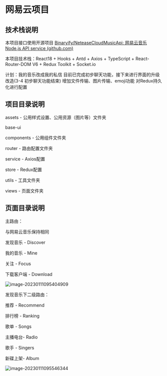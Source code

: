 #  网易云项目



##  技术栈说明

本项目接口使用开源项目  [Binaryify/NeteaseCloudMusicApi: 网易云音乐 Node.js API service (github.com)](https://github.com/Binaryify/NeteaseCloudMusicApi)

本项目技术栈：React18 + Hooks + Antd + Axios + TypeScript + React-Router-DOM V6 + Redux Toolkit + Socket.io

计划：我的音乐改成我的私信 目前已完成初步聊天功能，接下来进行界面的升级改造(3-4 初步聊天功能结束)
增加文件传输、图片传输、emoji功能
对Redux持久化进行配置



 ##  项目目录说明

assets - 公用样式设置、公用资源（图片等）文件夹

base-ui

components - 公用组件文件夹

router - 路由配置文件夹

service - Axios配置

store - Redux配置

utils - 工具文件夹

views - 页面文件夹



##  页面目录说明

主路由：

与网易云音乐保持相同

发现音乐 - Discover

我的音乐 - Mine

关注 - Focus

下载客户端 - Download

![image-20230111095404909](C:\Users\beary\AppData\Roaming\Typora\typora-user-images\image-20230111095404909.png)



发现音乐下二级路由：

推荐	- Recommend

排行榜 - Ranking

歌单	- Songs

主播电台- Radio

歌手	- Singers

新碟上架- Album

![image-20230111095546344](C:\Users\beary\AppData\Roaming\Typora\typora-user-images\image-20230111095546344.png)
